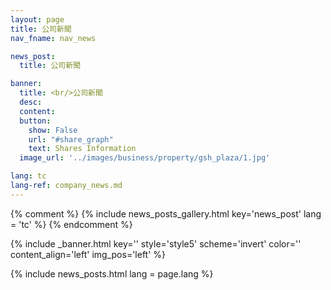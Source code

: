 ```yaml
---
layout: page
title: 公司新聞
nav_fname: nav_news

news_post:
  title: 公司新聞

banner:
  title: <br/>公司新聞
  desc:
  content:
  button:
    show: False
    url: "#share_graph"
    text: Shares Information
  image_url: '../images/business/property/gsh_plaza/1.jpg'

lang: tc
lang-ref: company_news.md
---
```

{% comment %}
{% include news_posts_gallery.html key='news_post' lang = 'tc' %}
{% endcomment %}

<!-- Welcome Banner -->
{% include _banner.html key='' style='style5' scheme='invert' color='' content_align='left' img_pos='left' %}

{% include news_posts.html lang = page.lang %}
